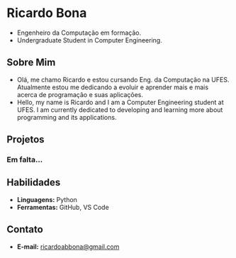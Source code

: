 # Ricardo Bona
- Engenheiro da Computação em formação.
- Undergraduate Student in Computer Engineering.

## Sobre Mim
- Olá, me chamo Ricardo e estou cursando Eng. da Computação na UFES. Atualmente estou me dedicando a evoluir e aprender mais e mais acerca de programação e suas aplicações. 
- Hello, my name is Ricardo and I am a Computer Engineering student at UFES. I am currently dedicated to developing and learning more about programming and its applications.

## Projetos
### Em falta...

## Habilidades
* **Linguagens:** Python
* **Ferramentas:** GitHub, VS Code

## Contato
* **E-mail:** ricardoabbona@gmail.com

